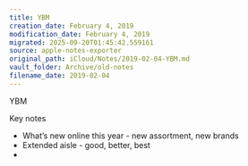```yaml
---
title: YBM
creation_date: February 4, 2019
modification_date: February 4, 2019
migrated: 2025-09-20T01:45:42.559161
source: apple-notes-exporter
original_path: iCloud/Notes/2019-02-04-YBM.md
vault_folder: Archive/old-notes
filename_date: 2019-02-04
---
```



YBM

Key notes 

- What’s new online this year - new assortment, new brands
- Extended aisle - good, better, best
-  

